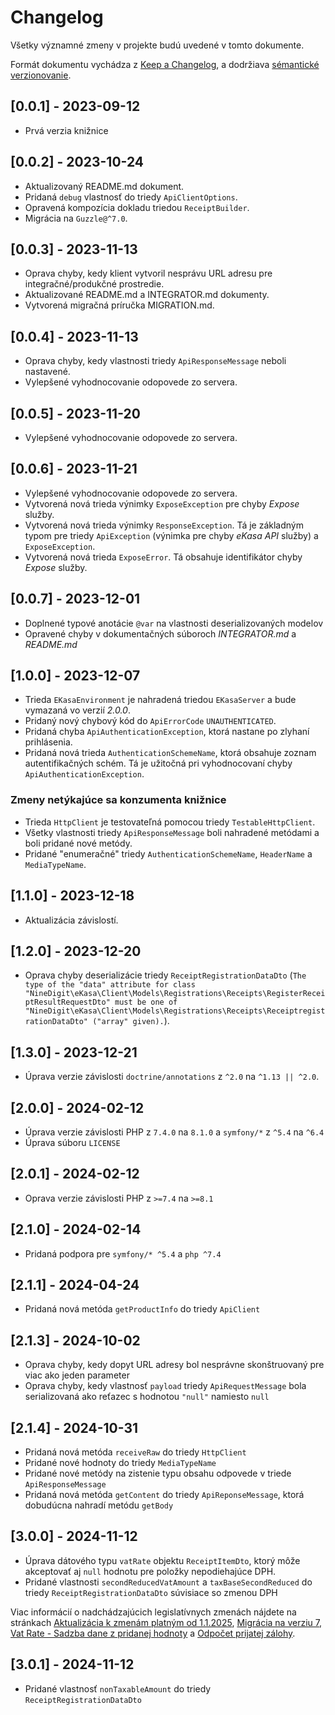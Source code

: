 # Changelog

Všetky významné zmeny v projekte budú uvedené v tomto dokumente.

Formát dokumentu vychádza z [Keep a Changelog](https://keepachangelog.com/en/1.0.0/),
a dodržiava [sémantické verzionovanie](https://semver.org/spec/v2.0.0.html).

## [0.0.1] - 2023-09-12
 - Prvá verzia knižnice

## [0.0.2] - 2023-10-24
 - Aktualizovaný README.md dokument.
 - Pridaná `debug` vlastnosť do triedy `ApiClientOptions`.
 - Opravená kompozícia dokladu triedou `ReceiptBuilder`.
 - Migrácia na `Guzzle@^7.0`.

## [0.0.3] - 2023-11-13
 - Oprava chyby, kedy klient vytvoril nesprávu URL adresu pre integračné/produkčné prostredie.
 - Aktualizované README.md a INTEGRATOR.md dokumenty.
 - Vytvorená migračná príručka MIGRATION.md.

## [0.0.4] - 2023-11-13
 - Oprava chyby, kedy vlastnosti triedy `ApiResponseMessage` neboli nastavené.
 - Vylepšené vyhodnocovanie odopovede zo servera.

## [0.0.5] - 2023-11-20
 - Vylepšené vyhodnocovanie odopovede zo servera.

## [0.0.6] - 2023-11-21
 - Vylepšené vyhodnocovanie odopovede zo servera.
 - Vytvorená nová trieda výnimky `ExposeException` pre chyby *Expose* služby.
 - Vytvorená nová trieda výnimky `ResponseException`. Tá je základným typom pre triedy `ApiException` (výnimka pre chyby *eKasa API* služby) a `ExposeException`.
 - Vytvorená nová trieda `ExposeError`. Tá obsahuje identifikátor chyby *Expose* služby.

## [0.0.7] - 2023-12-01
 - Doplnené typové anotácie `@var` na vlastnosti deserializovaných modelov
 - Opravené chyby v dokumentačných súboroch *INTEGRATOR.md* a *README.md*

## [1.0.0] - 2023-12-07
 - Trieda `EKasaEnvironment` je nahradená triedou `EKasaServer` a bude vymazaná vo verzií *2.0.0*.
 - Pridaný nový chybový kód do `ApiErrorCode` `UNAUTHENTICATED`.
 - Pridaná chyba `ApiAuthenticationException`, ktorá nastane po zlyhaní prihlásenia.
 - Pridaná nová trieda `AuthenticationSchemeName`, ktorá obsahuje zoznam autentifikačných schém. Tá je užitočná pri vyhodnocovaní chyby `ApiAuthenticationException`.

### Zmeny netýkajúce sa konzumenta knižnice
 - Trieda `HttpClient` je testovateľná pomocou triedy `TestableHttpClient`.
 - Všetky vlastnosti triedy `ApiResponseMessage` boli nahradené metódami a boli pridané nové metódy.
 - Pridané "enumeračné" triedy `AuthenticationSchemeName`, `HeaderName` a `MediaTypeName`.

## [1.1.0] - 2023-12-18
 - Aktualizácia závislostí.

## [1.2.0] - 2023-12-20
 - Oprava chyby deserializácie triedy `ReceiptRegistrationDataDto` (`The type of the "data" attribute for class "NineDigit\eKasa\Client\Models\Registrations\Receipts\RegisterReceiptResultRequestDto" must be one of "NineDigit\eKasa\Client\Models\Registrations\Receipts\ReceiptregistrationDataDto" ("array" given).`).

## [1.3.0] - 2023-12-21
 - Úprava verzie závislosti `doctrine/annotations` z `^2.0` na `^1.13 || ^2.0`.

## [2.0.0] - 2024-02-12
 - Úprava verzie závislosti PHP z `7.4.0` na `8.1.0` a `symfony/*` z `^5.4` na `^6.4`
 - Úprava súboru `LICENSE`

## [2.0.1] - 2024-02-12
 - Oprava verzie závislosti PHP z `>=7.4` na `>=8.1`

## [2.1.0] - 2024-02-14
 - Pridaná podpora pre `symfony/* ^5.4` a `php ^7.4`

## [2.1.1] - 2024-04-24
 - Pridaná nová metóda `getProductInfo` do triedy `ApiClient`

## [2.1.3] - 2024-10-02
 - Oprava chyby, kedy dopyt URL adresy bol nesprávne skonštruovaný pre viac ako jeden parameter
 - Oprava chyby, kedy vlastnosť `payload` triedy `ApiRequestMessage` bola serializovaná ako reťazec s hodnotou `"null"` namiesto `null`

## [2.1.4] - 2024-10-31
 - Pridaná nová metóda `receiveRaw` do triedy `HttpClient`
 - Pridané nové hodnoty do triedy `MediaTypeName`
 - Pridané nové metódy na zistenie typu obsahu odpovede v triede `ApiResponseMessage`
 - Pridaná nová metóda `getContent` do triedy `ApiReponseMessage`, ktorá dobudúcna nahradí metódu `getBody`

## [3.0.0] - 2024-11-12
 - Úprava dátového typu `vatRate` objektu `ReceiptItemDto`, ktorý môže akceptovať aj `null` hodnotu pre položky nepodiehajúce DPH.
 - Pridané vlastnosti `secondReducedVatAmount` a `taxBaseSecondReduced` do triedy `ReceiptRegistrationDataDto` súvisiace so zmenou DPH

 Viac informácií o nadchádzajúcich legislatívnych zmenách nájdete na stránkach [Aktualizácia k zmenám platným od 1.1.2025](https://ekasa.ninedigit.sk/aktualizacia-k-zmenam-platnym-od-1-1-2025), [Migrácia na verziu 7](https://ekasa.ninedigit.sk/docs/articles/migration-guides/v7?tabs=sk), [Vat Rate - Sadzba dane z pridanej hodnoty](https://ekasa.ninedigit.sk/docs/articles/receipt-registration?tabs=tabid-1#27-vatrate---sadzba-dane-z-pridanej-hodnoty) a [Odpočet prijatej zálohy](https://ekasa.ninedigit.sk/docs/articles/receipt-registration#14-odpo%C4%8Det-prijatej-z%C3%A1lohy).

## [3.0.1] - 2024-11-12
 - Pridané vlastnosť `nonTaxableAmount` do triedy `ReceiptRegistrationDataDto`